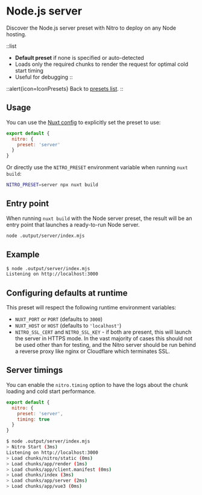 # Node.js server

Discover the Node.js server preset with Nitro to deploy on any Node hosting.

::list

- **Default preset** if none is specified or auto-detected <br>
- Loads only the required chunks to render the request for optimal cold start timing <br>
- Useful for debugging
::

::alert{icon=IconPresets}
Back to [presets list](/docs/deployment/presets).
::

## Usage

You can use the [Nuxt config](/docs/directory-structure/nuxt.config) to explicitly set the preset to use:

```js [nuxt.config.js|ts]
export default {
  nitro: {
    preset: 'server'
  }
}
```

Or directly use the `NITRO_PRESET` environment variable when running `nuxt build`:

```bash
NITRO_PRESET=server npx nuxt build
```

## Entry point

When running `nuxt build` with the Node server preset, the result will be an entry point that launches a ready-to-run Node server.

```bash
node .output/server/index.mjs
```

## Example

```bash
$ node .output/server/index.mjs
Listening on http://localhost:3000
```

## Configuring defaults at runtime

This preset will respect the following runtime environment variables:

- `NUXT_PORT` or `PORT` (defaults to `3000`)
- `NUXT_HOST` or `HOST` (defaults to `'localhost'`)
- `NITRO_SSL_CERT` and `NITRO_SSL_KEY` - if both are present, this will launch the server in HTTPS mode. In the vast majority of cases this should not be used other than for testing, and the Nitro server should be run behind a reverse proxy like nginx or Cloudflare which terminates SSL.

## Server timings

You can enable the `nitro.timing` option to have the logs about the chunk loading and cold start performance.

```js [nuxt.config.js|ts]
export default {
  nitro: {
    preset: 'server',
    timing: true
  }
}
```

```bash
$ node .output/server/index.mjs
> Nitro Start (3ms)
Listening on http://localhost:3000
> Load chunks/nitro/static (0ms)
> Load chunks/app/render (1ms)
> Load chunks/app/client.manifest (0ms)
> Load chunks/index (3ms)
> Load chunks/app/server (2ms)
> Load chunks/app/vue3 (0ms)
```
